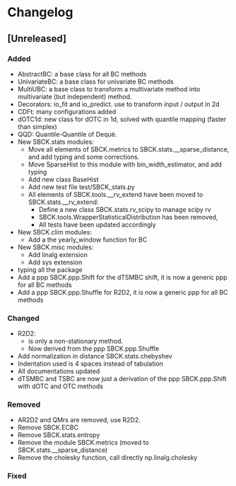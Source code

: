 
# Changelog

## [Unreleased]

### Added
- AbstractBC: a base class for all BC methods
- UnivariateBC: a base class for univariate BC methods
- MultiUBC: a base class to transform a multivariate method into multivariate
    (but independent) method.
- Decorators: io_fit and io_predict. use to transform input / output in 2d
- CDFt: many configurations added
- dOTC1d: new class for dOTC in 1d, solved with quantile mapping (faster than
    simplex)
- QQD: Quantile-Quantile of Dequé.
- New SBCK.stats modules:
    - Move all elements of SBCK.metrics to SBCK.stats.__sparse_distance, and add
      typing and some corrections.
    - Move SparseHist to this module with bin_width_estimator, and add typing
    - Add new class BaseHist
    - Add new test file test/SBCK_stats.py
    - All elements of SBCK.tools.__rv_extend have been moved to
      SBCK.stats.__rv_extend:
        * Define a new class SBCK.stats.rv_scipy to manage scipy rv
        * SBCK.tools.WrapperStatisticalDistribution has been removed,
        * All tests have been updated accordingly
- New SBCK.clim modules:
    - Add a the yearly_window function for BC
- New SBCK.misc modules:
    - Add linalg extension
    - Add sys extension
- typing all the package
- Add a ppp SBCK.ppp.Shift for the dTSMBC shift, it is now a generic ppp for
    all BC methods
- Add a ppp SBCK.ppp.Shuffle for R2D2, it is now a generic ppp for
    all BC methods

### Changed
- R2D2:
    - is only a non-stationary method.
    - Now derived from the ppp SBCK.ppp.Shuffle
- Add normalization in distance SBCK.stats.chebyshev
- Indentation used is 4 spaces instead of tabulation
- All documentations updated
- dTSMBC and TSBC are now just a derivation of the ppp SBCK.ppp.Shift with dOTC
    and OTC methods

### Removed
- AR2D2 and QMrs are removed, use R2D2.
- Remove SBCK.ECBC
- Remove SBCK.stats.entropy
- Remove the module SBCK.metrics (moved to SBCK.stats.__sparse_distance)
- Remove the cholesky function, call directly np.linalg.cholesky

### Fixed

